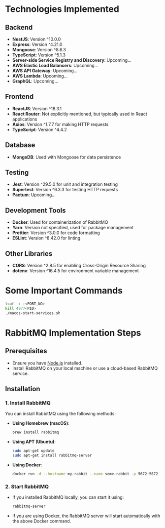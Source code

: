 # Technologies Implemented

## Backend
- **NestJS**: Version ^10.0.0
- **Express**: Version ^4.21.0
- **Mongoose**: Version ^8.6.3
- **TypeScript**: Version ^5.1.3
- **Server-side Service Registry and Discovery**: Upcoming...
- **AWS Elastic Load Balancers**: Upcoming...
- **AWS API Gateway**: Upcoming...
- **AWS Lambda**: Upcoming...
- **GraphQL**: Upcoming...

## Frontend
- **ReactJS**: Version ^18.3.1
- **React Router**: Not explicitly mentioned, but typically used in React applications
- **Axios**: Version ^1.7.7 for making HTTP requests
- **TypeScript**: Version ^4.4.2

## Database
- **MongoDB**: Used with Mongoose for data persistence

## Testing
- **Jest**: Version ^29.5.0 for unit and integration testing
- **Supertest**: Version ^6.3.3 for testing HTTP requests
- **Pactum**: Upcoming...

## Development Tools
- **Docker**: Used for containerization of RabbitMQ
- **Yarn**: Version not specified, used for package management
- **Prettier**: Version ^3.0.0 for code formatting
- **ESLint**: Version ^8.42.0 for linting

## Other Libraries
- **CORS**: Version ^2.8.5 for enabling Cross-Origin Resource Sharing
- **dotenv**: Version ^16.4.5 for environment variable management

# Some Important Commands


  ```bash
  lsof -i :<PORT_NO>
  kill 4977<PID>
  ./macos-start-services.sh 
  ```


# RabbitMQ Implementation Steps

## Prerequisites
- Ensure you have [Node.js](https://nodejs.org/) installed.
- Install RabbitMQ on your local machine or use a cloud-based RabbitMQ service.

## Installation

### 1. Install RabbitMQ
You can install RabbitMQ using the following methods:

- **Using Homebrew (macOS)**:
  ```bash
  brew install rabbitmq
  ```

- **Using APT (Ubuntu)**:
  ```bash
  sudo apt-get update
  sudo apt-get install rabbitmq-server
  ```

- **Using Docker**:
  ```bash
  docker run -d --hostname my-rabbit --name some-rabbit -p 5672:5672 -p 15672:15672 rabbitmq:3-management
  ```

### 2. Start RabbitMQ
- If you installed RabbitMQ locally, you can start it using:
  ```bash
  rabbitmq-server
  ```

- If you are using Docker, the RabbitMQ server will start automatically with the above Docker command.
